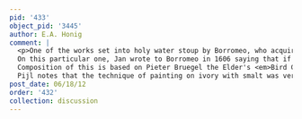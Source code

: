 ```yaml
---
pid: '433'
object_pid: '3445'
author: E.A. Honig
comment: |
  <p>One of the works set into holy water stoup by Borromeo, who acquired the various pieces, four of them by Brueghel, separately between 1606 and 1618. The works have only the loosest iconographic connection.<br />
  On this particular one, Jan wrote to Borromeo in 1606 saying that if Borromeo would return it to him, he would add a sacred procession to it; so evidently he first sent an empty landscape. By August 25 the painting was back in Jan's hands, he had added the procession, and was ready to send it back to Borromeo.<br />
  Composition of this is based on Pieter Bruegel the Elder's <em>Bird Catchers</em>.<br />
  Pijl notes that the technique of painting on ivory with smalt was very rare in the 17th century; there are no other examples in Brueghel's oeuvre. All of these four tiny works are very well preserved, with translucent glazes that give the miniatures a gem-like quality.</p>
post_date: 06/18/12
order: '432'
collection: discussion
---
```

